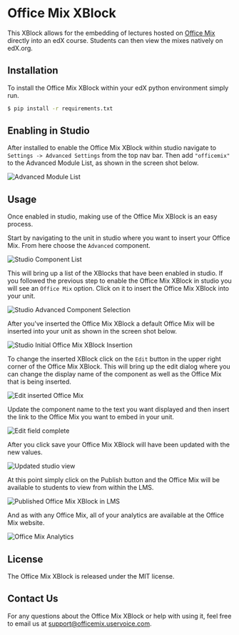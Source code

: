 Office Mix XBlock
=================
This XBlock allows for the embedding of lectures hosted on [Office Mix](https://mix.office.com) directly into an edX course. Students can then view the mixes natively on edX.org.

Installation
------------
To install the Office Mix XBlock within your edX python environment simply run.

```bash
$ pip install -r requirements.txt
```

Enabling in Studio
------------------

After installed to enable the Office Mix XBlock within studio navigate to `Settings -> Advanced Settings` from the top nav bar. Then add `"officemix"` to the Advanced Module List, as shown in the screen shot below.

![Advanced Module List](docs/img/module_list.png)

Usage
-----
Once enabled in studio, making use of the Office Mix XBlock is an easy process.

Start by navigating to the unit in studio where you want to insert your Office Mix. From here choose the `Advanced` component. 

![Studio Component List](docs/img/component_list.png)

This will bring up a list of the XBlocks that have been enabled in studio. If you followed the previous step to enable the Office Mix XBlock in studio you will see an `Office Mix` option. Click on it to insert the Office Mix XBlock into your unit.

![Studio Advanced Component Selection](docs/img/mix_xblock_component.png)

After you've inserted the Office Mix XBlock a default Office Mix will be inserted into your unit as shown in the screen shot below.

![Studio Initial Office Mix XBlock Insertion](docs/img/xblock_insert.png)

To change the inserted XBlock click on the `Edit` button in the upper right corner of the Office Mix XBlock. This will bring up the edit dialog where you can change the display name of the component as well as the Office Mix that is being inserted.

![Edit inserted Office Mix](docs/img/xblock_edit.png)

Update the component name to the text you want displayed and then insert the link to the Office Mix you want to embed in your unit.

![Edit field complete](docs/img/xblock_edit_changed.png)

After you click save your Office Mix XBlock will have been updated with the new values.

![Updated studio view](docs/img/xblock_studio_insert.png)

At this point simply click on the Publish button and the Office Mix will be available to students to view from within the LMS.

![Published Office Mix XBlock in LMS](docs/img/student_view.png)

And as with any Office Mix, all of your analytics are available at the Office Mix website.  

![Office Mix Analytics](docs/img/analytics.png)

License
-------
The Office Mix XBlock is released under the MIT license.

Contact Us
----------
For any questions about the Office Mix XBlock or help with using it, feel free to email us at support@officemix.uservoice.com.